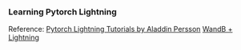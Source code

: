 ### Learning Pytorch Lightning

Reference: 
[Pytorch Lightning Tutorials by Aladdin Persson](https://www.youtube.com/playlist?list=PLhhyoLH6IjfyL740PTuXef4TstxAK6nGP)
[WandB + Lightning](https://docs.wandb.ai/tutorials/lightning)